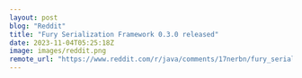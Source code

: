 ```yaml
---
layout: post
blog: "Reddit"
title: "Fury Serialization Framework 0.3.0 released"
date: 2023-11-04T05:25:18Z
image: images/reddit.png
remote_url: "https://www.reddit.com/r/java/comments/17nerbn/fury_serialization_framework_030_released/"
---
```

